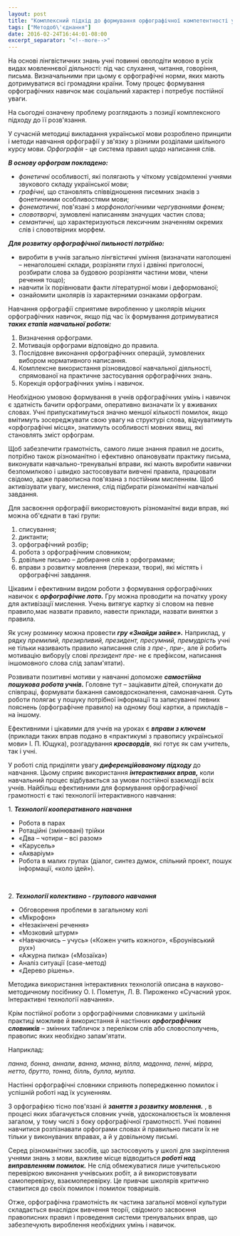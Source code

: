 ```yaml
---
layout: post
title: "Комплексний підхід до формування орфографічної компетентності учнів"
tags: ["Методоб\'єднання"]
date: 2016-02-24T16:44:01-08:00
excerpt_separator: "<!--more-->"
---
```


На основі лінгвістичних знань учні повинні оволодіти мовою в усіх видах
мовленнєвої діяльності: під час слухання, читання, говоріння, письма.
Визначальними при цьому є орфографічні норми, яких мають дотримуватися
всі громадяни країни. Тому процес формування орфографічних навичок має
соціальний характер і потребує постійної уваги.

На сьогодні означену проблему розглядають з позиції комплексного підходу
до її розв'язання.

У сучасній методиці викладання української мови розроблено принципи і
методи навчання орфографії у зв'язку з різними розділами шкільного курсу
мови. *Орфографія* - це система правил щодо написання слів.

***В основу орфограм покладено:***

-   *фонетичні* особливості, які полягають у чіткому усвідомленні учнями
    звукового складу української мови;
-   *графічні,* що становлять співвідношення писемних знаків з
    фонетичними особливостями мови;
-   *фонематичні*, пов'язані з *морфонологічними чергуваннями фонем;*
-   *словотворчі*, зумовлені написанням значущих частин слова;
-   *семантичні,* що характеризуються лексичним значенням окремих слів і
    словотвірних морфем.

***Для розвитку орфографічної пильності потрібно:***

-   виробити в учнів загально лінгвістичні уміння (визначати наголошені
    – ненаголошені склади, розрізняти глухі і дзвінкі приголосні,
    розбирати слова за будовою розрізняти частини мови, члени речення
    тощо);
-   навчити їх порівнювати факти літературної мови і деформованої;
-   ознайомити школярів із характерними ознаками орфограм.

Навчання орфографії сприятиме виробленню у школярів міцних орфографічних
навичок, якщо під час їх формування дотримуватися ***таких етапів
навчальної роботи:***

1.  Визначення орфограми.
2.  Мотивація орфограми відповідно до правила.
3.  Послідовне виконання орфографічних операцій, зумовлених вибором
    нормативного написання.
4.  Комплексне використання різновидової навчальної діяльності,
    спрямованої на практичне застосування орфографічних знань.
5.  Корекція орфографічних умінь і навичок.

Необхідною умовою формування в учнів орфографічних умінь і навичок є
здатність бачити орфограми, оперативно визначати їх у вживаних словах.
Учні припускатимуться значно меншої кількості помилок, якщо вмітимуть
зосереджувати свою увагу на структурі слова, відчуватимуть «орфографічні
місця», знатимуть особливості мовних явищ, які становлять зміст
орфограм.

Щоб забезпечити грамотність, самого лише знання правил не досить,
потрібно також різноманітно і ефективно опановувати практику письма,
виконувати навчально-тренувальні вправи, які мають виробити навички
безпомилково і швидко застосовувати вивчені правила, працювати свідомо,
адже правописна пов'язана з постійним мисленням. Щоб активізувати увагу,
мислення, слід підбирати різноманітні навчальні завдання.

Для засвоєння орфографії використовують різноманітні види вправ, які
можна об'єднати в такі групи:

1.  списування;
2.  диктанти;
3.  орфографічний розбір;
4.  робота з орфографічним словником;
5.  довільне письмо – добирання слів з орфограмами;
6.  вправи з розвитку мовлення (перекази, твори), які містять і
    орфографічні завдання.

Цікавим і ефективним видом роботи з формування орфографічних навичок є
***орфографічне лото.*** Гру можна проводити на початку уроку для
активізації мислення. Учень витягує картку зі словом на певне
правило,має назвати правило, навести приклади, назвати винятки з
правила.

Як усну розминку можна провести ***гру «Знайди зайве».*** Наприклад, у
рядку *премилий, презирливий, президент, пресумний, премудрість* учні не
тільки називають правило написання слів *з пре-, при-,* але й робить
мотивацію вибору(у слові *президент пре-* не є префіксом, написання
іншомовного слова слід запам'ятати).

Розвивати позитивні мотиви у навчанні допоможе ***самостійна пошукова
робота учнів.*** Головне тут – зацікавити дітей, спонукати до співпраці,
формувати бажання самовдосконалення, самонавчання. Суть роботи полягає у
пошуку потрібної інформації та записуванні певних пояснень (орфографічне
правило) на одному боці картки, а прикладів – на іншому.

Ефективними і цікавими для учнів на уроках є ***вправи з ключем***
(приклади таких вправ подано в «практикумі з правопису української мови»
І. П. Ющука), розгадування ***кросвордів***, які готує як сам учитель,
так і учні.

У роботі слід приділяти увагу ***диференційованому підходу*** до
навчання. Цьому сприяє використання ***інтерактивних вправ,*** коли
навчальний процес відбувається за умови постійної взаємодії всіх учнів.
Найбільш ефективними для формування орфографічної грамотності є такі
технології інтерактивного навчання:

1\.  ***Технології кооперативного навчання***
  -   Робота в парах
  -   Ротаційні (змінювані) трійки
  -   «Два – чотири – всі разом»
  -   «Карусель»
  -   «Акваріум»
  -   Робота в малих групах (діалог, синтез думок, спільний проект, пошук
    інформації, «коло ідей»).

<br>

2\. ***Технології колективно - групового навчання***
  -   Обговорення проблеми в загальному колі
  -   «Мікрофон»
  -   «Незакінчені речення»
  -   «Мозковий штурм»
  -   «Навчаючись – учусь» («Кожен учить кожного», «Броунівський рух»)
  -   «Ажурна пилка» («Мозаїка»)
  -   Аналіз ситуації (case-метод)
  -   «Дерево рішень».

Методика використання інтерактивних технологій описана в
науково-методичному посібнику О. І. Пометун, Л. В. Пироженко «Сучасний
урок. Інтерактивні технології навчання».

Крім постійної роботи з орфографічними словниками у шкільній практиці
можливе й використання й настінних ***орфографічних словників*** –
змінних табличок з переліком слів або словосполучень, правопис яких
необхідно запам'ятати.

Наприклад:

*панна, бонна, аннали, ванна, манна, вілла, мадонна, пенні, мірра,
нетто, брутто, тонна, білль, булла, мулла.*

Настінні орфографічні словники сприяють попередженню помилок і успішній
роботі над їх усуненням.

З орфографією тісно пов'язані й ***заняття з розвитку мовлення.*** , в
процесі яких збагачується словник учнів, удосконалюється їх мовлення
загалом, у тому числі з боку орфографічної грамотності. Учні повинні
навчитися розпізнавати орфограми словах й правильно писати їх не тільки
у виконуваних вправах, а й у довільному письмі.

Серед різноманітних засобів, що застосовують у школі для закріплення
учнями знань з мови, важливе місце відводиться ***роботі над
виправленням помилок.*** Не слід обмежуватися лише учительською
перевіркою виконання учнівських робіт, а й використовувати
самоперевірку, взаємоперевірку. Це привчає школярів критично ставитися
до своїх помилок і помилок товаришів.

Отже, орфографічна грамотність як частина загальної мовної культури
складається внаслідок вивчення теорії, свідомого засвоєння правописних
правил і проведення системи тренувальних вправ, що забезпечують
вироблення необхідних умінь і навичок.
